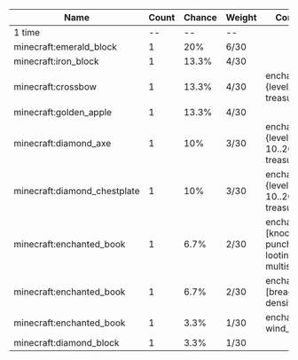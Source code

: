 | Name                         | Count | Chance | Weight | Comment                                                     |
| ---------------------------- | ----- | ------ | ------ | ----------------------------------------------------------- |
| 1 time                       |    -- |     -- |     -- |                                                             |
| minecraft:emerald_block      |     1 |    20% |   6/30 |                                                             |
| minecraft:iron_block         |     1 |  13.3% |   4/30 |                                                             |
| minecraft:crossbow           |     1 |  13.3% |   4/30 | enchantments: {levels: 5..20, treasure: true}               |
| minecraft:golden_apple       |     1 |  13.3% |   4/30 |                                                             |
| minecraft:diamond_axe        |     1 |    10% |   3/30 | enchantments: {levels: 10..20, treasure: true}              |
| minecraft:diamond_chestplate |     1 |    10% |   3/30 | enchantments: {levels: 10..20, treasure: true}              |
| minecraft:enchanted_book     |     1 |   6.7% |   2/30 | enchantments: [knockback, punch, smite, looting, multishot] |
| minecraft:enchanted_book     |     1 |   6.7% |   2/30 | enchantments: [breach, density]                             |
| minecraft:enchanted_book     |     1 |   3.3% |   1/30 | enchantments: wind_burst                                    |
| minecraft:diamond_block      |     1 |   3.3% |   1/30 |                                                             |
